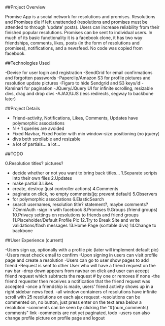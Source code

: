 ##Project Overview

Promise App is a social network for resolutions and promises. Resolutions and Promises die if left unattended (resolutions and promises must be attended to through 'update' posts). Users can increase reliability from their finished popular resolutions. Promises can be sent to individual users. In much of its basic functionality it is a facebook clone, it has two way friendships, comments, likes, posts (in the form of resolutions and promises), notifications, and a newsfeed. No code was copied from facebook.

##Technologies Used

-Devise for user login and registration
-SendGrid for email confirmations and forgotten passwords
-Paperclip/Amazon S3 for profile pictures and resolution update pictures
-Figaro to hide Sendgrid and S3 keys/id
-Kaminari for pagination
-JQuery/JQuery UI for infinite scrolling, resizable divs, drag and drop divs
-AJAX/UJS (less redirects, segway to backbone later)

##Project Details

- Friend-activity, Notifications, Likes, Comments, Updates have polymorphic associations
- N + 1 queries are avoided
- Fixed Navbar, Fixed Footer with min window-size positioning (no jquery)
- divs both scrollable and resizable
- a lot of partials... a lot...

##TODO

0.Resolution titles? pictures?
- decide whether or not you want to bring back titles...
1.Separate scripts into their own files
2.Updates
- make partial
3.Likes
- create, destroy (just controller actions)
4.Comments
- paginate on click, no empty comments(jq: prevent default)
5.Observers
- for polymorphic associations
6.ElasticSearch
- search usernames, resolution title? statement?, maybe comments?
7.OmniAuth
-sign in with facebook
8.Promises
9.Groups (friend groups)
10.Privacy settings on resolutions to friends and friend groups
11.Placeholder/Default Profile Pic
12.Try to Break Site and write validations/flash messages
13.Home Page (sortable divs)
14.Change to backbone

##User Experience (current)

-Users sign up, optionally with a profile pic (later will implement default pic)
-Users must check email to confirm
-Upon signing in users can visit profile page and create a resolution
-Users can go to user show pages to add friend
-Request is sent to other User who will have a friend request on the nav bar
-drop down appears from navbar on click and user can accept friend request which subtracts the request # by one or removes if none
-the friend requester then receives a notification that the friend request was accepted
-once a friendship is made, users' friend activity shows up in a right sidebar news feed. 
-all window containers of resolutions have infinite scroll with 25 resolutions on each ajax request
-resolutions can be commented on, no button, just press enter on the text area below a resolution
-comments can be seen by clicking the "#{num_comments} comments" link
-comments are not yet paginated, todo
-users can also change profile picture on profile page and logout
